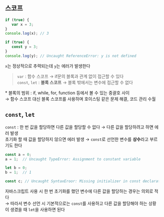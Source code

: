 ## 스코프

```javascript
if (true) {
   var x = 3;
}
console.log(x); // 3

if (true) {
   const y = 3;
}
console.log(y); // Uncaught ReferenceError: y is not defined
```

`x`는 정상적으로 추력되는데 `y`는 에러가 발생한다

> `var` : 함수 스코프 → if문의 블록과 관계 없이 접근할 수 있다<br>
> `const`, `let` : **블록 스코프** → 블록 밖에서는 변수에 접근할 수 없다

$*$ 블록의 범위 : if, while, for, function 등에서 볼 수 있는 중괄호 사이<br>
→ 함수 스코프 대신 블록 스코프를 사용하며 호이스팅 같은 문제 해결, 코드 관리 수월

## `const`, `let`

`const` : 한 번 값을 할당하면 다른 값을 할당할 수 없다 → 다른 값을 할당하려고 하면 에러 발생<br>
초기화 할 때 값을 할당하지 않으면 에러 발생 → `const`로 선언한 변수를 **상수**라고 부르기도 한다

```javascript
const a = 0;
a = 1;  // Uncaught TypeError: Assignment to constant variable

let b = 0;
b = 1;  // 1

const c; // Uncaught SyntaxEroor: Missing initializer in const declaration
```

자바스크립트 사용 시 한 번 초기화를 했던 변수에 다른 값을 할당하는 경우는 의외로 적다 <br>
→ 따라서 변수 선언 시 기본적으로는 `const`를 사용하고 다른 값을 할당해야 하는 상황이 생겼을 때 `let`을 사용하면 된다
